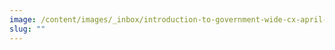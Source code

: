 ```yaml
---
image: /content/images/_inbox/introduction-to-government-wide-cx-april-event-title-card.png
slug: ""
---
```

